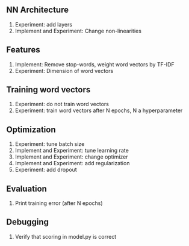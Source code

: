 ## NN Architecture
1. Experiment: add layers
2. Implement and Experiment: Change non-linearities

## Features
1. Implement: Remove stop-words, weight word vectors by TF-IDF
2. Experiment: Dimension of word vectors

## Training word vectors
1. Experiment: do not train word vectors
2. Experiment: train word vectors after N epochs, N a hyperparameter

## Optimization
1. Experiment: tune batch size
2. Implement and Experiment: tune learning rate
3. Implement and Experiment: change optimizer
4. Implement and Experiment: add regularization
5. Experiment: add dropout 

## Evaluation
1. Print training error (after N epochs)

## Debugging
1. Verify that scoring in model.py is correct
